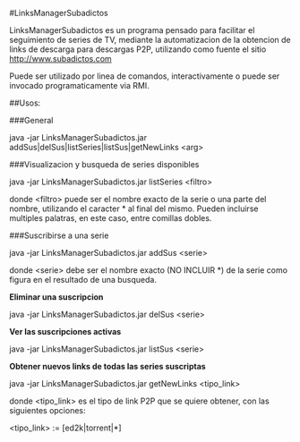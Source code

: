 #LinksManagerSubadictos

LinksManagerSubadictos es un programa pensado para facilitar el seguimiento de series de TV, mediante la
automatizacion de la obtencion de links de descarga para descargas P2P, utilizando como fuente el sitio
http://www.subadictos.com

Puede ser utilizado por linea de comandos, interactivamente o puede ser invocado programaticamente via RMI.

##Usos:

###General

java -jar LinksManagerSubadictos.jar addSus|delSus|listSeries|listSus|getNewLinks \<arg\>

###Visualizacion y busqueda de series disponibles

java -jar LinksManagerSubadictos.jar listSeries \<filtro\>

donde \<filtro\> puede ser el nombre exacto de la serie o una parte del nombre, utilizando el caracter * al
final del mismo. Pueden incluirse multiples palatras, en este caso, entre comillas dobles.

###Suscribirse a una serie

java -jar LinksManagerSubadictos.jar addSus \<serie\>

donde \<serie\> debe ser el nombre exacto (NO INCLUIR *) de la serie como figura en el resultado de una
busqueda.

**Eliminar una suscripcion**

java -jar LinksManagerSubadictos.jar delSus \<serie\>

**Ver las suscripciones activas**

java -jar LinksManagerSubadictos.jar listSus \<serie\>

**Obtener nuevos links de todas las series suscriptas**

java -jar LinksManagerSubadictos.jar getNewLinks \<tipo_link\>

donde \<tipo_link\> es el tipo de link P2P que se quiere obtener, con las siguientes opciones:

 \<tipo_link\> := [ed2k|torrent|*]